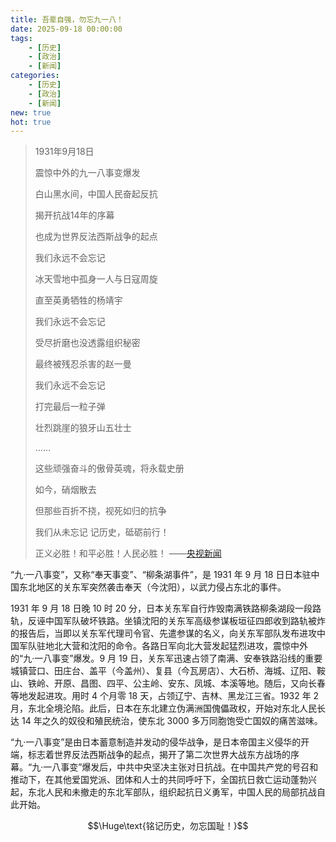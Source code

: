 ```yaml
---
title: 吾辈自强，勿忘九一八！
date: 2025-09-18 00:00:00
tags:
	- [历史]
	- [政治]
	- [新闻]
categories:
	- [历史]
	- [政治]
	- [新闻]
new: true
hot: true
---
```


> 1931年9月18日
> 
> 震惊中外的九一八事变爆发
> 
> 白山黑水间，中国人民奋起反抗
> 
> 揭开抗战14年的序幕
> 
> 也成为世界反法西斯战争的起点
> 
> 
> 我们永远不会忘记
> 
> 冰天雪地中孤身一人与日寇周旋
> 
> 直至英勇牺牲的杨靖宇
> 
> 我们永远不会忘记
> 
> 受尽折磨也没透露组织秘密
> 
> 最终被残忍杀害的赵一曼
> 
> 我们永远不会忘记
> 
> 打完最后一粒子弹
> 
> 壮烈跳崖的狼牙山五壮士
> 
> ……
> 
> 这些顽强奋斗的傲骨英魂，将永载史册
> 
> 
> 如今，硝烟散去
> 
> 但那些百折不挠，视死如归的抗争
> 
> 我们从未忘记
> 记历史，砥砺前行！
> 
> 正义必胜！和平必胜！人民必胜！
> ——[央视新闻](https://ysxw.cctv.cn/article.html?toc_style_id=feeds_default&t=1758125508104&item_id=4457617170575898933&channelId=1119&fromModule=lemma_middle-info)

  “九·一八事变”，又称“奉天事变”、“柳条湖事件”，是 $1931$ 年 $9$ 月 $18$ 日日本驻中国东北地区的关东军突然袭击奉天（今沈阳），以武力侵占东北的事件。
  
  $1931$ 年 $9$ 月 $18$ 日晚 $10$ 时 $20$ 分，日本关东军自行炸毁南满铁路柳条湖段一段路轨，反诬中国军队破坏铁路。坐镇沈阳的关东军高级参谋板垣征四郎收到路轨被炸的报告后，当即以关东军代理司令官、先遣参谋的名义，向关东军部队发布进攻中国军队驻地北大营和沈阳的命令。各路日军向北大营发起猛烈进攻，震惊中外的“九·一八事变”爆发。$9$ 月 $19$ 日，关东军迅速占领了南满、安奉铁路沿线的重要城镇营口、田庄台、盖平（今盖州）、复县（今瓦房店）、大石桥、海城、辽阳、鞍山、铁岭、开原、昌图、四平、公主岭、安东、凤城、本溪等地。随后，又向长春等地发起进攻。用时 $4$ 个月零 $18$ 天，占领辽宁、吉林、黑龙江三省。$1932$ 年 $2$ 月，东北全境沦陷。此后，日本在东北建立伪满洲国傀儡政权，开始对东北人民长达 $14$ 年之久的奴役和殖民统治，使东北 $3000$ 多万同胞饱受亡国奴的痛苦滋味。
  
  “九·一八事变”是由日本蓄意制造并发动的侵华战争，是日本帝国主义侵华的开端，标志着世界反法西斯战争的起点，揭开了第二次世界大战东方战场的序幕。“九·一八事变”爆发后，中共中央坚决主张对日抗战。在中国共产党的号召和推动下，在其他爱国党派、团体和人士的共同呼吁下，全国抗日救亡运动蓬勃兴起，东北人民和未撤走的东北军部队，组织起抗日义勇军，中国人民的局部抗战自此开始。

$$\Huge\text{铭记历史，勿忘国耻！}$$
